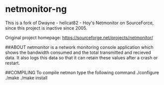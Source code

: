 # netmonitor-ng
This is a fork of Dwayne - hellcat82 - Hoy's Netmonitor on SourceForce, since this project is inactive since 2005.

Original project homepage: https://sourceforge.net/projects/netmonitor/

##ABOUT
netmonitor is a network monitoring console application which shows the bandwidth consumed and the total transmitted and recieved data.
It also logs this data so that it can retain these values after a crash or restart.

##COMPILING
To compile netmon type the following command 
./configure 
./make 
./make install
